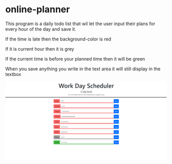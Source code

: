 # online-planner

This program is a daily todo list that wil let the user input their plans for every hour of the day and save it.

If the time is late then the background-color is red

If it is current hour then it is grey

If the current time is before your planned time then it will be green

When you save anything you write in the text area it will still display in the textbox


![](img/webpage.png)
